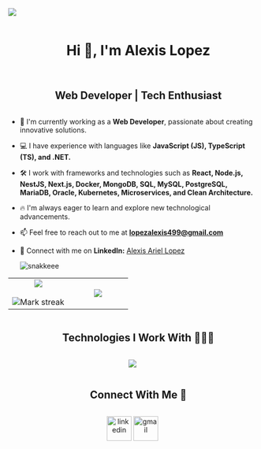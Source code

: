 


<img src="https://user-images.githubusercontent.com/73097560/115834477-dbab4500-a447-11eb-908a-139a6edaec5c.gif">

<div id="user-content-toc">
  <ul align="center">
    <summary><h1 style="display: inline-block">Hi 👋, I'm Alexis Lopez</h1></summary>
  </ul>
</div>



<div id="user-content-toc">
  <ul align="center">
    <summary><h2 style="display: inline-block">Web Developer | Tech Enthusiast</h2></summary>
  </ul>
</div>

- 🔭 I'm currently working as a **Web Developer**, passionate about creating innovative solutions.
- 💻 I have experience with languages like **JavaScript (JS), TypeScript (TS), and .NET.**
- 🛠️ I work with frameworks and technologies such as **React, Node.js, NestJS, Next.js, Docker, MongoDB, SQL, MySQL, PostgreSQL, MariaDB, Oracle, Kubernetes, Microservices, and Clean Architecture.**
- 🔥 I'm always eager to learn and explore new technological advancements.
- 📫 Feel free to reach out to me at **lopezalexis499@gmail.com**
- 💼 Connect with me on **LinkedIn:** [Alexis Ariel Lopez](https://www.linkedin.com/in/alexis-ariel-lopez-709965180/)



 
  ![snakkeee](https://github.com/alesl10/snk/blob/output/github-contribution-grid-snake-dark.svg) 



<p align="center">
  <table align="center">
<tr border="none">
<td width="50%" align="center">
    <img  align="center"  src="https://github-readme-stats.vercel.app/api?username=alesl10&theme=dark&show_icons=true&count_private=true" />
    <br></br>
    <img  title="🔥 Get streak stats for your profile at git.io/streak-stats" alt="Mark streak" src="https://github-readme-streak-stats.herokuapp.com/?user=alesl10&theme=dark&hide_border=false" />
  </td>

<td width="50%" align="center">
    <img  align="center"  src="https://github-readme-stats.anuraghazra1.vercel.app/api/top-langs/?username=alesl10&theme=dark&hide_border=false&no-bg=true&no-frame=true&langs_count=10"/>
  </td>
</tr>
</table>

</p>
<div id="user-content-toc">
  <ul align="center">
    <summary><h2 style="display: inline-block">Technologies I Work With 👨🏻‍💻</h2></summary>
  </ul>
</div>
<p align="center">
  <a href="https://skillicons.dev">
    <img src="https://skillicons.dev/icons?i=js,ts,.net,react,nodejs,nestjs,nextjs,docker,mongodb,sql,mysql,postgresql,mariadb,oracle,kubernetes,html,css&perline=14" />
  </a>
</p>

<div id="user-content-toc">
  <ul align="center">
    <summary><h2 style="display: inline-block">Connect With Me 🤝</h2></summary>
  </ul>
</div>

<p align="center">
<a href="https://www.linkedin.com/in/alexis-ariel-lopez-709965180/" target="blank"><img align="center" src="https://user-images.githubusercontent.com/88904952/234979284-68c11d7f-1acc-4f0c-ac78-044e1037d7b0.png" alt="linkedin" height="50" width="50" /></a>
<a href="mailto:lopezalexis499@gmail.com" target="blank"><img align="center" src="https://user-images.githubusercontent.com/88904952/234987504-24263b1a-082f-4101-8731-b113116dc027.png" alt="gmail" height="50" width="50" /></a>
</p>

